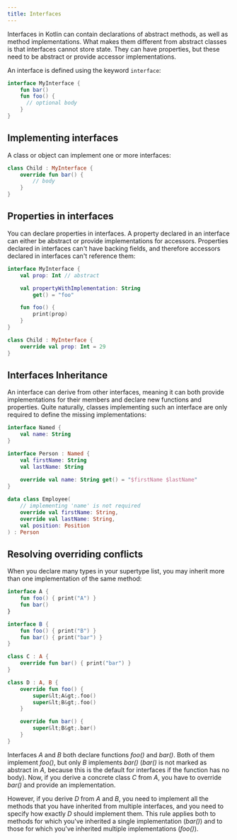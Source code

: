 ```yaml
---
title: Interfaces
---
```



Interfaces in Kotlin can contain declarations of abstract methods, as well as method
implementations. What makes them different from abstract classes is that interfaces cannot store state. They can have
properties, but these need to be abstract or provide accessor implementations.

An interface is defined using the keyword `interface`:

```kotlin
interface MyInterface {
    fun bar()
    fun foo() {
      // optional body
    }
}
```

## Implementing interfaces

A class or object can implement one or more interfaces:

```kotlin
class Child : MyInterface {
    override fun bar() {
        // body
    }
}
```

## Properties in interfaces

You can declare properties in interfaces. A property declared in an interface can either be abstract or provide
implementations for accessors. Properties declared in interfaces can't have backing fields, and therefore accessors
declared in interfaces can't reference them:

```kotlin
interface MyInterface {
    val prop: Int // abstract

    val propertyWithImplementation: String
        get() = "foo"

    fun foo() {
        print(prop)
    }
}

class Child : MyInterface {
    override val prop: Int = 29
}
```

## Interfaces Inheritance

An interface can derive from other interfaces, meaning it can both provide implementations for their members and declare new
functions and properties. Quite naturally, classes implementing such an interface are only required to define
the missing implementations:

```kotlin
interface Named {
    val name: String
}

interface Person : Named {
    val firstName: String
    val lastName: String
    
    override val name: String get() = "$firstName $lastName"
}

data class Employee(
    // implementing 'name' is not required
    override val firstName: String,
    override val lastName: String,
    val position: Position
) : Person
```

## Resolving overriding conflicts

When you declare many types in your supertype list, you may inherit more than one implementation of the same method:

```kotlin
interface A {
    fun foo() { print("A") }
    fun bar()
}

interface B {
    fun foo() { print("B") }
    fun bar() { print("bar") }
}

class C : A {
    override fun bar() { print("bar") }
}

class D : A, B {
    override fun foo() {
        super&lt;A&gt;.foo()
        super&lt;B&gt;.foo()
    }

    override fun bar() {
        super&lt;B&gt;.bar()
    }
}
```

Interfaces *A* and *B* both declare functions *foo()* and *bar()*. Both of them implement *foo()*, but only *B* implements
*bar()* (*bar()* is not marked as abstract in *A*, because this is the default for interfaces if the function has no body).
Now, if you derive a concrete class *C* from *A*, you have to override *bar()* and provide an implementation.

However, if you derive *D* from *A* and *B*, you need to implement all the methods that you have
inherited from multiple interfaces, and you need to specify how exactly *D* should implement them. This rule applies
both to methods for which you've inherited a single implementation (*bar()*) and to those for which you've inherited multiple implementations (*foo()*).
